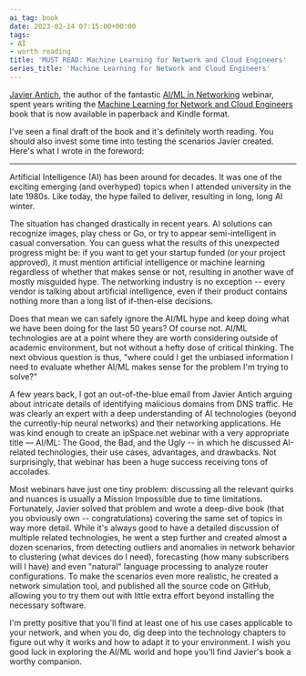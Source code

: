```yaml
---
ai_tag: book
date: 2023-02-14 07:15:00+00:00
tags:
- AI
- worth reading
title: 'MUST READ: Machine Learning for Network and Cloud Engineers'
series_title: 'Machine Learning for Network and Cloud Engineers'
---
```

[Javier Antich](https://www.ipspace.net/Author:Javier_Antich), the author of the fantastic [AI/ML in Networking](https://www.ipspace.net/AI_and_ML_in_Networking) webinar, spent years writing the [Machine Learning for Network and Cloud Engineers](https://www.amazon.com/Machine-Learning-Network-Cloud-Engineers-ebook/dp/B0BT6YZC33) book that is now available in paperback and Kindle format. 

I've seen a final draft of the book and it's definitely worth reading. You should also invest some time into testing the scenarios Javier created. Here's what I wrote in the foreword:

---

Artificial Intelligence (AI) has been around for decades. It was one of the exciting emerging (and overhyped) topics when I attended university in the late 1980s. Like today, the hype failed to deliver, resulting in long, long AI winter.
<!--more-->
The situation has changed drastically in recent years. AI solutions can recognize images, play chess or Go, or try to appear semi-intelligent in casual conversation. You can guess what the results of this unexpected progress might be: if you want to get your startup funded (or your project approved), it must mention artificial intelligence or machine learning regardless of whether that makes sense or not, resulting in another wave of mostly misguided hype. The networking industry is no exception -- every vendor is talking about artificial intelligence, even if their product contains nothing more than a long list of if-then-else decisions.

Does that mean we can safely ignore the AI/ML hype and keep doing what we have been doing for the last 50 years? Of course not. AI/ML technologies are at a point where they are worth considering outside of academic environment, but not without a hefty dose of critical thinking. The next obvious question is thus, "where could I get the unbiased information I need to evaluate whether AI/ML makes sense for the problem I'm trying to solve?"

A few years back, I got an out-of-the-blue email from Javier Antich arguing about intricate details of identifying malicious domains from DNS traffic. He was clearly an expert with a deep understanding of AI technologies (beyond the currently-hip neural networks) and their networking applications. He was kind enough to create an ipSpace.net webinar with a very appropriate title — AI/ML: The Good, the Bad, and the Ugly -- in which he discussed AI-related technologies, their use cases, advantages, and drawbacks. Not surprisingly, that webinar has been a huge success receiving tons of accolades.

Most webinars have just one tiny problem: discussing all the relevant quirks and nuances is usually a Mission Impossible due to time limitations. Fortunately, Javier solved that problem and wrote a deep-dive book (that you obviously own -- congratulations) covering the same set of topics in way more detail. While it's always good to have a detailed discussion of multiple related technologies, he went a step further and created almost a dozen scenarios, from detecting outliers and anomalies in network behavior to clustering (what devices do I need), forecasting (how many subscribers will I have) and even "natural" language processing to analyze router configurations. To make the scenarios even more realistic, he created a network simulation tool, and published all the source code on GitHub, allowing you to try them out with little extra effort beyond installing the necessary software.

I'm pretty positive that you'll find at least one of his use cases applicable to your network, and when you do, dig deep into the technology chapters to figure out why it works and how to adapt it to your environment. I wish you good luck in exploring the AI/ML world and hope you'll find Javier's book a worthy companion.


